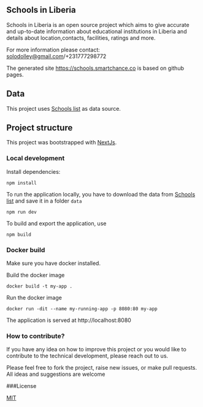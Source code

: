 ## Schools in Liberia

Schools in Liberia is an open source project which aims to give accurate and up-to-date information about educational institutions in Liberia and details about location,contacts, facilities, ratings and more.

For more information please contact: solodolley@gmail.com/+231777298772

The generated site https://schools.smartchance.co is based on github pages.

## Data

This project uses [Schools list](https://drive.google.com/file/d/1kMRPUeuG7HGjLN-9BCMsTJl8B5J3kJYr/view?usp=sharing) as data source.

## Project structure

This project was bootstrapped with
[NextJs](https://nextjs.org/).

### Local development

Install dependencies:

```shell
npm install
```

To run the application locally, you have to download the data from [Schools list](https://drive.google.com/file/d/1kMRPUeuG7HGjLN-9BCMsTJl8B5J3kJYr/view?usp=sharing) and save it in a folder `data`

```shell
npm run dev
```

To build and export the application, use

```shell
npm build
```

### Docker build

Make sure you have docker installed.

Build the docker image

```shell script
docker build -t my-app .
```

Run the docker image

```shell script
docker run -dit --name my-running-app -p 8080:80 my-app
```

The application is served at http://localhost:8080

### How to contribute?

If you have any idea on how to improve this project or you would like to contribute to the technical development, please reach out to us.

Please feel free to fork the project, raise new issues, or make pull requests. All ideas and suggestions are welcome

###License

[MIT](./LICENSE)
